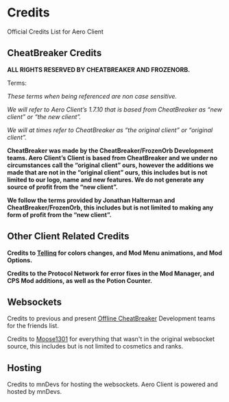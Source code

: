 # Credits
Official Credits List for Aero Client

## CheatBreaker Credits

**ALL RIGHTS RESERVED BY CHEATBREAKER AND FROZENORB.**

Terms:

*These terms when being referenced are non case sensitive.*

*We will refer to Aero Client’s 1.7.10 that is based from CheatBreaker as “new client” or “the new client”.*

*We will at times refer to CheatBreaker as “the original client” or “original client”.*

**CheatBreaker was made by the CheatBreaker/FrozenOrb Development teams. Aero Client’s Client is based from CheatBreaker and we under no circumstances call the “original client” ours, however the additions we made that are not in the “original client” ours, this includes but is not limited to our logo, name and new features. We do not generate any source of profit from the “new client”.**

**We follow the terms provided by Jonathan Halterman and CheatBreaker/FrozenOrb, this includes but is not limited to making any form of profit from the “new client”.**

## Other Client Related Credits

**Credits to <a href="https://www.youtube.com/channel/UCpeYMC0_hNB_GPqpsSw92Wg">Tellinq</a> for colors changes, and Mod Menu animations, and Mod Options.**

**Credits to the Protocol Network for error fixes in the Mod Manager, and CPS Mod additions, as well as the Potion Counter.**

## Websockets

Credits to previous and present <a href="https://github.com/Offline-CheatBreakr">Offline CheatBreaker</a> Development teams for the friends list.

Credits to <a href="https://github.com/Moose1301">Moose1301</a> for everything that wasn't in the original websocket source, this includes but is not limited to cosmetics and ranks.

## Hosting

Credits to mnDevs for hosting the websockets. Aero Client is powered and hosted by mnDevs.
